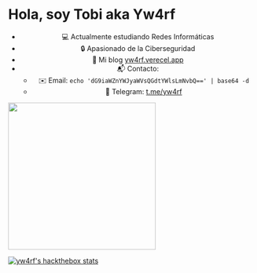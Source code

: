 <h1>Hola, soy Tobi aka Yw4rf</h1>

<div style="text-align: center;">
  
- 💻 Actualmente estudiando Redes Informáticas
- 🔒 Apasionado de la Ciberseguridad
- 📖 Mi blog [yw4rf.verecel.app](https://yw4rf.vercel.app/)  
- 📬 Contacto:
  - ✉️ Email: `echo 'dG9iaWZnYWJyaWVsQGdtYWlsLmNvbQ==' | base64 -d`
  - 📡 Telegram: [t.me/yw4rf](https://t.me/yw4rf)
   
</div>

<img src="https://cyberdefenders-storage.s3.me-central-1.amazonaws.com/profile-badges/Yw4rf.png" width="300" />

[![yw4rf's hackthebox stats](http://www.hackthebox.eu/badge/image/2035837)](https://app.hackthebox.com/profile/2035837)
